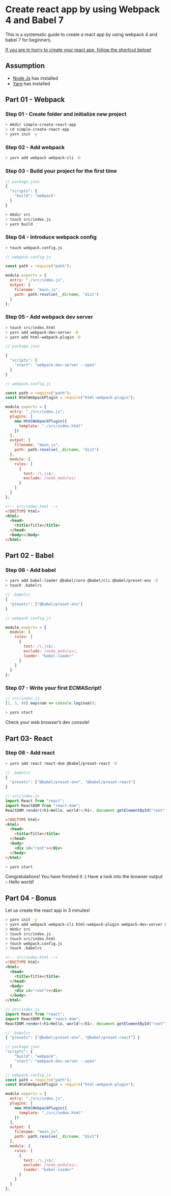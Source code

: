 # Create react app by using Webpack 4 and Babel 7

This is a systematic guide to create a react app by using webpack 4 and babel 7 for beginners.

[If you are in hurry to create your react app, follow the shortcut below!](https://github.com/h09shais/webpack4-babel7-react-app#part-04---bonus)

## Assumption

- [Node Js](https://nodejs.org/en/) has installed
- [Yarn](https://yarnpkg.com/en/) has installed

## Part 01 - Webpack

### Step 01 - Create folder and initialize new project

```sh
> mkdir simple-create-react-app
> cd simple-create-react-app
> yarn init -y
```

### Step 02 - Add webpack

```sh
> yarn add webpack webpack-cli -D
```

### Step 03 - Build your project for the first time

```javascript
// package.json
{
  "scripts": {
    "build": "webpack"
  }
}
```

```sh
> mkdir src
> touch src/index.js
> yarn build
```

### Step 04 - Introduce webpack config

```sh
> touch webpack.config.js
```

```javascript
// webpack.config.js

const path = require("path");

module.exports = {
  entry: "./src/index.js",
  output: {
    filename: "main.js",
    path: path.resolve(__dirname, "dist")
  }
};
```

### Step 05 - Add webpack dev server

```sh
> touch src/index.html
> yarn add webpack-dev-server -D
> yarn add html-webpack-plugin -D
```

```javascript
// package.json

{
  "scripts": {
    "start": "webpack-dev-server --open"
  }
}

```

```javascript
// webpack.config.js

const path = require("path");
const HtmlWebpackPlugin = require("html-webpack-plugin");

module.exports = {
  entry: "./src/index.js",
  plugins: [
    new HtmlWebpackPlugin({
      template: "./src/index.html"
    })
  ],
  output: {
    filename: "main.js",
    path: path.resolve(__dirname, "dist")
  },
  module: {
    rules: [
      {
        test: /\.js$/,
        exclude: /node_modules/
      }
    ]
  }
};
```

```html
<!-- src/index.html -->
<!DOCTYPE html>
<html>
  <head>
    <title>Title</title>
  </head>
  <body></body>
</html>
```

## Part 02 - Babel

### Step 06 - Add babel

```sh
> yarn add babel-loader @babel/core @babel/cli @babel/preset-env -D
> touch .babelrc
```

```javascript
// .babelrc
{
  "presets": ["@babel/preset-env"]
}
```

```javascript
// webpack.config.js

module.exports = {
  module: {
    rules: [
      {
        test: /\.js$/,
        exclude: /node_modules/,
        loader: "babel-loader"
      }
    ]
  }
};
```

### Step 07 - Write your first ECMAScript!

```javascript
// src/index.js
[1, 3, 99].map(num => console.log(num));
```

```sh
> yarn start
```

Check your web browser’s dev console!

## Part 03- React

### Step 08 - Add react

```sh
> yarn add react react-dom @babel/preset-react -D
```

```javascript
// .babelrc
{
  "presets": ["@babel/preset-env", "@babel/preset-react"]
}
```

```javascript
// src/index.js
import React from "react";
import ReactDOM from "react-dom";
ReactDOM.render(<h1>Hello, world!</h1>, document.getElementById("root"));
```

```html
<!DOCTYPE html>
<html>
  <head>
    <title>Title</title>
  </head>
  <body>
    <div id="root"></div>
  </body>
</html>
```

```sh
> yarn start
```

Congratulations! You have finished it :)
Have a look into the browser output – Hello world!

## Part 04 - Bonus

Let us create the react app in 3 minutes!

```sh
> yarn init -y
> yarn add webpack webpack-cli html-webpack-plugin webpack-dev-server @babel/cli @babel/core @babel/preset-env babel-loader react react-dom @babel/preset-react -D
> mkdir src
> touch src/index.js
> touch src/index.html
> touch webpack.config.js
> touch .babelrc
```

```html
<!-- src/index.html -->
<!DOCTYPE html>
<html>
  <head>
    <title>Title</title>
  </head>
  <body>
    <div id="root"></div>
  </body>
</html>
```

```javascript
// src/index.js
import React from "react";
import ReactDOM from "react-dom";
ReactDOM.render(<h1>Hello, world!</h1>, document.getElementById("root"));
```

```javascript
// .babelrc
{ "presets": ["@babel/preset-env", "@babel/preset-react"] }
```

```javascript
// package.json
"scripts": {
    "build": "webpack",
    "start": "webpack-dev-server --open"
  }
```

```javascript
// webpack.config.js
const path = require("path");
const HtmlWebpackPlugin = require("html-webpack-plugin");

module.exports = {
  entry: "./src/index.js",
  plugins: [
    new HtmlWebpackPlugin({
      template: "./src/index.html"
    })
  ],
  output: {
    filename: "main.js",
    path: path.resolve(__dirname, "dist")
  },
  module: {
    rules: [
      {
        test: /\.js$/,
        exclude: /node_modules/,
        loader: "babel-loader"
      }
    ]
  }
};
```
